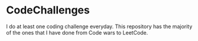# CodeChallenges
I do at least one coding challenge everyday. This repository has the majority of the ones that I have done from Code wars to LeetCode.
